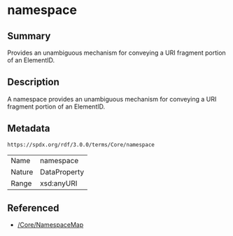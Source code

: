 <!-- Automatically generated by spec-parser v2.3.0 on 2024-07-29T18:25:30.305944+00:00 -->
<!-- SPDX-License-Identifier: Community-Spec-1.0 -->

# namespace

## Summary

Provides an unambiguous mechanism for conveying a URI fragment portion of an
ElementID.


## Description

A namespace provides an unambiguous mechanism for conveying a URI fragment
portion of an ElementID.


## Metadata

`https://spdx.org/rdf/3.0.0/terms/Core/namespace`


| | |
|---|---|
| Name | namespace |
| Nature | DataProperty |
| Range | xsd:anyURI |




## Referenced

- [/Core/NamespaceMap](../../Core/Classes/NamespaceMap.md)


